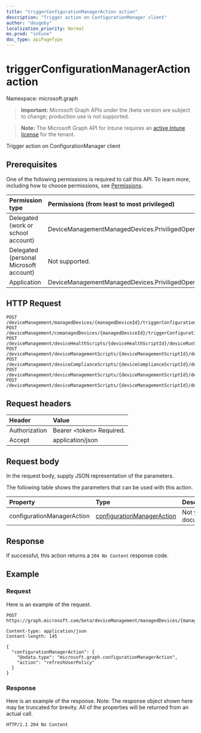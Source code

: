 ```yaml
---
title: "triggerConfigurationManagerAction action"
description: "Trigger action on ConfigurationManager client"
author: "dougeby"
localization_priority: Normal
ms.prod: "intune"
doc_type: apiPageType
---
```


# triggerConfigurationManagerAction action

Namespace: microsoft.graph

> **Important:** Microsoft Graph APIs under the /beta version are subject to change; production use is not supported.

> **Note:** The Microsoft Graph API for Intune requires an [active Intune license](https://go.microsoft.com/fwlink/?linkid=839381) for the tenant.

Trigger action on ConfigurationManager client

## Prerequisites
One of the following permissions is required to call this API. To learn more, including how to choose permissions, see [Permissions](/graph/permissions-reference).

|Permission type|Permissions (from least to most privileged)|
|:---|:---|
|Delegated (work or school account)|DeviceManagementManagedDevices.PriviligedOperation.All|
|Delegated (personal Microsoft account)|Not supported.|
|Application|DeviceManagementManagedDevices.PriviligedOperation.All|

## HTTP Request
<!-- {
  "blockType": "ignored"
}
-->
``` http
POST /deviceManagement/managedDevices/{managedDeviceId}/triggerConfigurationManagerAction
POST /deviceManagement/comanagedDevices/{managedDeviceId}/triggerConfigurationManagerAction
POST /deviceManagement/deviceHealthScripts/{deviceHealthScriptId}/deviceRunStates/{deviceHealthScriptDeviceStateId}/managedDevice/triggerConfigurationManagerAction
POST /deviceManagement/deviceManagementScripts/{deviceManagementScriptId}/deviceRunStates/{deviceManagementScriptDeviceStateId}/managedDevice/triggerConfigurationManagerAction
POST /deviceManagement/deviceComplianceScripts/{deviceComplianceScriptId}/deviceRunStates/{deviceComplianceScriptDeviceStateId}/managedDevice/triggerConfigurationManagerAction
POST /deviceManagement/deviceManagementScripts/{deviceManagementScriptId}/deviceRunStates/{deviceManagementScriptDeviceStateId}/managedDevice/users/{userId}/managedDevices/{managedDeviceId}/triggerConfigurationManagerAction
POST /deviceManagement/deviceManagementScripts/{deviceManagementScriptId}/deviceRunStates/{deviceManagementScriptDeviceStateId}/managedDevice/detectedApps/{detectedAppId}/managedDevices/{managedDeviceId}/triggerConfigurationManagerAction
```

## Request headers
|Header|Value|
|:---|:---|
|Authorization|Bearer &lt;token&gt; Required.|
|Accept|application/json|

## Request body
In the request body, supply JSON representation of the parameters.

The following table shows the parameters that can be used with this action.

|Property|Type|Description|
|:---|:---|:---|
|configurationManagerAction|[configurationManagerAction](../resources/intune-devices-configurationmanageraction.md)|Not yet documented|



## Response
If successful, this action returns a `204 No Content` response code.

## Example

### Request
Here is an example of the request.
``` http
POST https://graph.microsoft.com/beta/deviceManagement/managedDevices/{managedDeviceId}/triggerConfigurationManagerAction

Content-type: application/json
Content-length: 145

{
  "configurationManagerAction": {
    "@odata.type": "microsoft.graph.configurationManagerAction",
    "action": "refreshUserPolicy"
  }
}
```

### Response
Here is an example of the response. Note: The response object shown here may be truncated for brevity. All of the properties will be returned from an actual call.
``` http
HTTP/1.1 204 No Content
```




